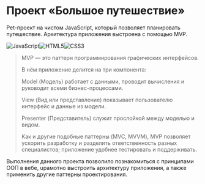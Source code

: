 # Проект «Большое путешествие»

Pet-проект на чистом JavaScript, который позволяет планировать путешествие.
Архитектура приложения выстроена с помощью MVP.

![JavaScript](https://img.shields.io/badge/javascript-%23323330.svg?style=for-the-badge&logo=javascript&logoColor=%23F7DF1E)![HTML5](https://img.shields.io/badge/html5-%23E34F26.svg?style=for-the-badge&logo=html5&logoColor=white)![CSS3](https://img.shields.io/badge/css3-%231572B6.svg?style=for-the-badge&logo=css3&logoColor=white)

<blockquote>
MVP — это паттерн программирования графических интерфейсов.

В нём приложение делится на три компонента:

Model (Модель) работает с данными, проводит вычисления и руководит всеми бизнес-процессами.

View (Вид или представление) показывает пользователю интерфейс и данные из модели.

Presenter (Представитель) служит прослойкой между моделью и видом.

Как и другие подобные паттерны (MVC, MVVM), MVP позволяет ускорить разработку и разделить ответственность разных специалистов; приложение удобнее тестировать и поддерживать.
</blockquote>

Выполнения данного проекта позволило познакомиться с принципами ООП в вебе, uрамотно выстроить архитектуру приложения, а также применить другие паттерны проектирования.


